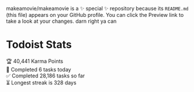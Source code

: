 makeamovie/makeamovie is a ✨ special ✨ repository because its `README.md` (this file) appears on your GitHub profile.
You can click the Preview link to take a look at your changes. darn right ya can

# Todoist Stats

<!-- TODO-IST:START -->
🏆  40,441 Karma Points           
🌸  Completed 6 tasks today           
✅  Completed 28,186 tasks so far           
⏳  Longest streak is 328 days
<!-- TODO-IST:END -->
